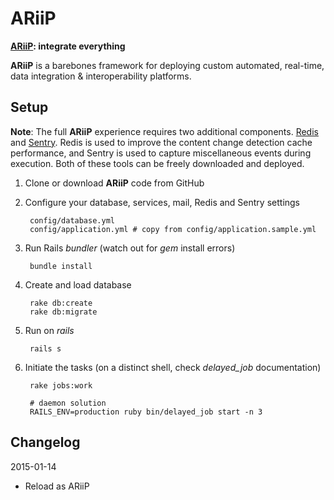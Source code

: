 # ARiiP

**[ARiiP](http://ariip.com/): integrate everything**

**ARiiP** is a barebones framework for deploying custom automated, real-time, data integration & interoperability platforms.

## Setup

**Note**: The full **ARiiP** experience requires two additional components. [Redis](http://redis.io) and [Sentry](http://getsentry.com). Redis is used to improve the content change detection cache performance, and Sentry is used to capture miscellaneous events during execution.  Both of these tools can be freely downloaded and deployed.

1. Clone or download **ARiiP** code from GitHub

2. Configure your database, services, mail, Redis and Sentry settings

        config/database.yml
        config/application.yml # copy from config/application.sample.yml

3. Run Rails *bundler* (watch out for *gem* install errors)

        bundle install

4. Create and load database

        rake db:create
        rake db:migrate

5. Run on *rails*

        rails s

6. Initiate the tasks (on a distinct shell, check *delayed_job* documentation)

        rake jobs:work

        # daemon solution
        RAILS_ENV=production ruby bin/delayed_job start -n 3



## Changelog

2015-01-14
* Reload as ARiiP